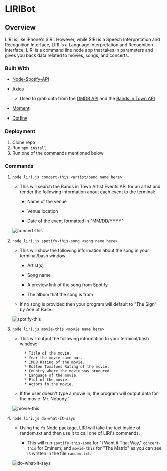 # LIRIBot

## Overview 

LIRI is like iPhone's SIRI. However, while SIRI is a Speech Interpretation and Recognition Interface, LIRI is a Language Interpretation and Recognition Interface. LIRI is a command line node app that takes in parameters and gives you back data related to movies, songs, and concerts.

### Built With

* [Node-Spotify-API](https://www.npmjs.com/package/node-spotify-api)

* [Axios](https://www.npmjs.com/package/axios)

     * Used to grab data from the [OMDB API](http://www.omdbapi.com) and the [Bands In Town API](http://www.artists.bandsintown.com/bandsintown-api)

* [Moment](https://www.npmjs.com/package/moment)

* [DotEnv](https://www.npmjs.com/package/dotenv)

### Deployment

1. Clone repo
2. Run `npm install`
3. Run one of the commands mentioned below

### Commands

1. `node liri.js concert-this <artist/band name here>`

   * This will search the Bands in Town Artist Events API for an artist and render the following information about each event to the terminal:
    
     * Name of the venue

     * Venue location

     * Date of the event formatted in "MM/DD/YYYY"

    ![concert-this](https://i.imgur.com/tzVaxSq.png)

2. `node liri.js spotify-this-song <song name here>`

   * This will show the following information about the song in your terminal/bash window

     * Artist(s)

     * Song name

     * A preview link of the song from Spotify

     * The album that the song is from

   * If no song is provided then your program will default to "The Sign" by Ace of Base.

    ![spotify-this](https://i.imgur.com/k0MAhyV.png)

3. `node liri.js movie-this <movie name here>`

   * This will output the following information to your terminal/bash window:

     ```
       * Title of the movie.
       * Year the movie came out.
       * IMDB Rating of the movie.
       * Rotten Tomatoes Rating of the movie.
       * Country where the movie was produced.
       * Language of the movie.
       * Plot of the movie.
       * Actors in the movie.
     ```

   * If the user doesn't type a movie in, the program will output data for the movie 'Mr. Nobody.'

    ![movie-this](https://imgur.com/QRVYEuR.png)

4. `node liri.js do-what-it-says`

   * Using the `fs` Node package, LIRI will take the text inside of random.txt and then use it to call one of LIRI's commands.

     * This will run `spotify-this-song` for "I Want it That Way," `concert-this` for Eminem, and `movie-this` for "The Matrix" as you can see is written in the file `random.txt`.

    ![do-what-it-says](https://i.imgur.com/7rCAmrK.png)